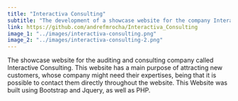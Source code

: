 ```yaml
---
title: "Interactiva Consulting"
subtitle: "The development of a showcase website for the company Interactiva Consulting"
link: https://github.com/andrefmrocha/Interactiva_Consulting
image_1: "../images/interactiva-consulting.png"
image_2: "../images/interactiva-consulting-2.png"
---
```


The showcase website for the auditing and consulting company called Interactive Consulting. This website has a main purpose of attracting new customers, whose company might need their expertises, being that it is possible to contact them directly throughout the website. This Website was built using Bootstrap and Jquery, as well as PHP.